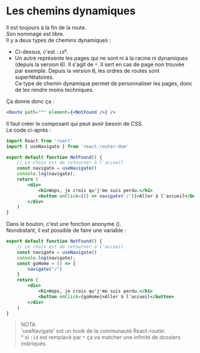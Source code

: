 # **Les chemins dynamiques**
Il est toujours à la fin de la route.  
Son nommage est libre.  
Il y a deux types de chemins dynamiques :  
* Ci-dessus, c'est `:id`².
* Un autre représente les pages qui ne sont ni à la racine ni dynamiques (depuis la version 6). Il s'agit de `*`. Il sert en cas de page non trouvée par exemple. Depuis la version 6, les ordres de routes sont superfétatoires.  
Ce type de chemin dynamique permet de personnaliser les pages, donc de les rendre moins techniques.  

Ça donne donc ça :
```jsx
<Route path="*" element={<NotFound />} />
```
Il faut créer le composant qui peut avoir besoin de CSS.  
Le code ci-après :
```jsx
import React from 'react'
import { useNavigate } from 'react-router-dom'

export default function NotFound() {
    // Le choix est de retourner à l'accueil
    const navigate = useNavigate()
    console.log(navigate);
    return (
        <div>
            <h1>Wops, je crois qu'j'me suis perdu.</h1>
            <button onClick={() => navigate('/')}>Aller à l'accueil</button>
        </div>
    )
}
```
Dans le bouton, c'est une fonction anonyme ().  
Nonobstant, il est possible de faire une variable :
```jsx
export default function NotFound() {
    // Le choix est de retourner à l'accueil
    const navigate = useNavigate()
    console.log(navigate);
    const goHome = () => {
        navigate("/")
    }
    return (
        <div>
            <h1>Wops, je crois qu'j'me suis perdu.</h1>
            <button onClick={goHome}>Aller à l'accueil</button>
        </div>
    )
}
```  
>NOTA  
'useNavigate' est un hook de la communauté React-router.  
² si `:id` est remplacé par `*` ça va matcher une infinité de dossiers imbriqués.